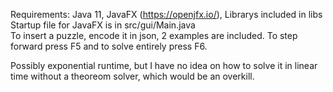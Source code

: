 Requirements: Java 11, JavaFX (https://openjfx.io/), Librarys included in libs<br>
Startup file for JavaFX is in src/gui/Main.java<br>
To insert a puzzle, encode it in json, 2 examples are included. To step forward press F5 and to solve entirely press F6.<br>

Possibly exponential runtime, but I have no idea on how to solve it in linear time without a theoreom solver, which would be an overkill.
